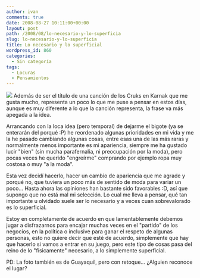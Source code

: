 ```yaml
---
author: ivan
comments: true
date: 2008-08-27 10:11:00+00:00
layout: post
path: /2008/08/lo-necesario-y-lo-superficia
slug: lo-necesario-y-lo-superficia
title: Lo necesario y lo superficial
wordpress_id: 860
categories:
  - Sin categoría
tags:
  - Locuras
  - Pensamientos
---
```


[![](http://ivan.campananaranjo.com/wp-content/uploads/2008/08/dsc03482-Modificada.jpg)](http://3.bp.blogspot.com/_T2UWuNJg3dQ/SLTuyjUi5II/AAAAAAAAA1s/uLuOmW5FM0A/s1600-h/dsc03482+%28Modificada%29.jpg)
Además de ser el título de una canción de los Cruks en Karnak que me gusta mucho, representa un poco lo que me puse a pensar en estos días, aunque es muy diferente a lo que la canción representa, la frase va más apegada a la idea.

Arrancando con la loca idea (pero temporal) de dejarme el bigote (ya se enterarán del porqué :P) he reordenado algunas prioridades en mi vida y me la he pasado cambiando algunas cosas, entre esas una de las más raras y normalmente menos importante es mi apariencia, siempre me ha gustado lucir "bien" (sin mucha parafernalia, ni preocupación por la moda), pero pocas veces he querido "engreírme" comprando por ejemplo ropa muy costosa o muy "a la moda".

Esta vez decidí hacerlo, hacer un cambio de apariencia que me agrade y porqué no, que tuviera un poco más de sentido de moda para variar un poco... Hasta ahora las opiniones han bastante sido favorables :D, así que supongo que no está mal mi selección. Lo cual me lleva a pensar, qué tan importante u olvidado suele ser lo necesario y a veces cuan sobrevalorado es lo superficial.

Estoy en completamente de acuerdo en que lamentablemente debemos jugar a disfrazarnos para encajar muchas veces en el "partido" de los negocios, en la política o inclusive para ganar el respeto de algunas personas, esto no quiere decir que esté de acuerdo, simplemente que hay que hacerlo si vamos a entrar en su juego, pero este tipo de cosas pasa del reino de lo "fisicamente" necesario, a lo simplemente superficial.

PD: La foto también es de Guayaquil, pero con retoque... ¿Alguien reconoce el lugar?
